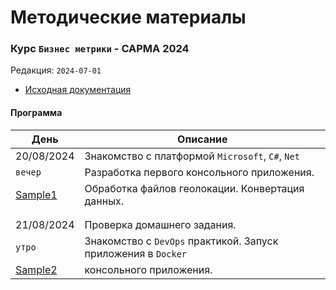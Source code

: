 # Методические материалы
### Курс `Бизнес метрики` - САРМА 2024

Редакция: `2024-07-01`

- [Исходная документация](Docs)

#### Программа

| День                | Описание                                                       |
|---------------------|----------------------------------------------------------------|
| 20/08/2024          | Знакомство с платформой `Microsoft`, `C#`, `Net`               |
| `вечер`             | Разработка первого консольного приложения.                     |
|[Sample1](Sample1)   | Обработка файлов геолокации. Конвертация данных.               |
| | |
| | | 
| 21/08/2024          | Проверка домашнего задания.                                     |
| `утро`              | Знакомство с `DevOps` практикой. Запуск приложения в `Docker`   |
|[Sample2](Sample2)   | консольного приложения.                                         |



